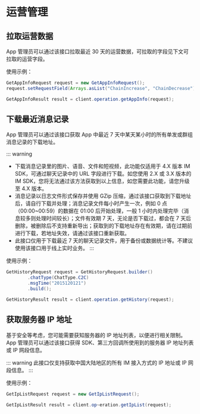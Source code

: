 # 运营管理

## 拉取运营数据

App 管理员可以通过该接口拉取最近 30 天的运营数据，可拉取的字段见下文可拉取的运营字段。

使用示例：

```java
GetAppInfoRequest request = new GetAppInfoRequest();
request.setRequestField(Arrays.asList("ChainIncrease", "ChainDecrease"));

GetAppInfoResult result = client.operation.getAppInfo(request);
```

## 下载最近消息记录

App 管理员可以通过该接口获取 App 中最近 7 天中某天某小时的所有单发或群组消息记录的下载地址。

::: warning

- 下载消息记录里的图片、语音、文件和短视频，此功能仅适用于 4.X 版本 IM SDK，可通过聊天记录中的 URL 字段进行下载。如您使用 2.X 或 3.X 版本的 IM SDK，您将无法通过该方法获取到以上信息，如您需要此功能，请您升级至 4.X 版本。
- 消息记录以日志文件形式保存并使用 GZip 压缩，通过该接口获取到下载地址后，请自行下载并处理；消息记录文件每小时产生一次，例如 0 点（00:00~00:59）的数据在 01:00 后开始处理，一般 1 小时内处理完毕（消息较多则处理时间较长）；文件有效期 7 天，无论是否下载过，都会在 7 天后删除，被删除后不支持重新导出；获取到的下载地址存在有效期，请在过期前进行下载，若地址失效，请通过该接口重新获取。
- 此接口仅用于下载最近 7 天的聊天记录文件，用于备份或数据统计等。不建议使用该接口用于线上实时业务。
  :::

使用示例：

```java
GetHistoryRequest request = GetHistoryRequest.builder()
        .chatType(ChatType.C2C)
        .msgTime("2015120121")
        .build();

GetHistoryResult result = client.operation.getHistory(request);
```

## 获取服务器 IP 地址

基于安全等考虑，您可能需要获知服务器的 IP 地址列表，以便进行相关限制。App 管理员可以通过该接口获得 SDK、第三方回调所使用到的服务器 IP 地址列表或 IP 网段信息。

::: warning
此接口仅支持获取中国大陆地区的所有 IM 接入方式的 IP 地址或 IP 网段信息。
:::

使用示例：

```java
GetIpListRequest request = new GetIpListRequest();

GetIpListResult result = client.op~eration.getIpList(request);
```
